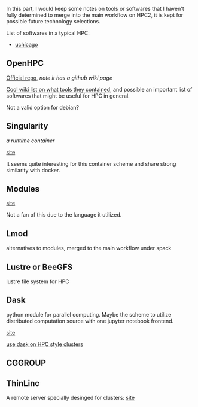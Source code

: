 In this part, I would keep some notes on tools or softwares that I haven't fully determined to merge into the main workflow on HPC2, it is kept for possible future technology selections.

List of softwares in a typical HPC:

*  [uchicago](https://rcc.uchicago.edu/docs/software/modules/index.html)

## OpenHPC

[Official repo](https://github.com/openhpc/ohpc/), *note it has a github wiki page*

[Cool wiki list on what tools they contained](https://github.com/openhpc/ohpc/wiki/Component-List-v1.3.7), and possible an important list of softwares that might be useful for HPC in general.

Not a valid option for debian?

## Singularity

*a runtime container*

[site](http://singularity.lbl.gov/)

It seems quite interesting for this container scheme and share strong similarity with docker.

## Modules

[site](http://modules.sourceforge.net/)

Not a fan of this due to the language it utilized.

## Lmod

alternatives to modules, merged to the main workflow under spack

## Lustre or BeeGFS

lustre file system for HPC

## Dask

python module for parallel computing. Maybe the scheme to utilize distributed computation source with one jupyter notebook frontend.

[site](https://dask.org/)

[use dask on HPC style clusters](https://docs.dask.org/en/latest/setup/hpc.html)

## CGGROUP

## ThinLinc

A remote server specially desinged for clusters: [site](https://www.cendio.com/thinlinc/what-is-thinlinc)